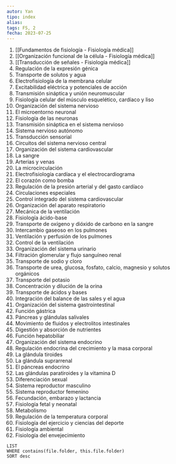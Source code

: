 ```yaml
---
autor: Yan
tipo: index
alias:
tags: FS, 2
fecha: 2023-07-25
---
```

1. [[Fundamentos de fisiología - Fisiología médica]]
2. [[Organización funcional de la célula - Fisiología médica]]
3. [[Transducción de señales - Fisiología médica]]
4. Regulación de la expresión génica
5. Transporte de solutos y agua
6. Electrofisiología de la membrana celular
7. Excitabilidad eléctrica y potenciales de acción
8. Transmisión sináptica y unión neuromuscular
9. Fisiología celular del músculo esquelético, cardíaco y liso
10. Organización del sistema nervioso
11. El microentorno neuronal
12. Fisiología de las neuronas
13. Transmisión sináptica en el sistema nervioso
14. Sistema nervioso autónomo
15. Transducción sensorial
16. Circuitos del sistema nervioso central
17. Organización del sistema cardiovascular
18. La sangre
19. Arterias y venas
20. La microcirculación
21. Electrofisiología cardíaca y el electrocardiograma
22. El corazón como bomba
23. Regulación de la presión arterial y del gasto cardíaco
24. Circulaciones especiales
25. Control integrado del sistema cardiovascular
26. Organización del aparato respiratorio
27. Mecánica de la ventilación
28. Fisiología ácido-base
29. Transporte de oxígeno y dióxido de carbono en la sangre
30. Intercambio gaseoso en los pulmones
31. Ventilación y perfusión de los pulmones
32. Control de la ventilación
33. Organización del sistema urinario
34. Filtración glomerular y flujo sanguíneo renal
35. Transporte de sodio y cloro
36. Transporte de urea, glucosa, fosfato, calcio, magnesio y solutos orgánicos
37. Transporte del potasio
38. Concentración y dilución de la orina
39. Transporte de ácidos y bases
40. Integración del balance de las sales y el agua
41. Organización del sistema gastrointestinal
42. Función gástrica
43. Páncreas y glándulas salivales
44. Movimiento de fluidos y electrolitos intestinales
45. Digestión y absorción de nutrientes
46. Función hepatobiliar
47. Organización del sistema endocrino
48. Regulación endocrina del crecimiento y la masa corporal
49. La glándula tiroides
50. La glándula suprarrenal
51. El páncreas endocrino
52. Las glándulas paratiroides y la vitamina D
53. Diferenciación sexual
54. Sistema reproductor masculino
55. Sistema reproductor femenino
56. Fecundación, embarazo y lactancia
57. Fisiología fetal y neonatal
58. Metabolismo
59. Regulación de la temperatura corporal
60. Fisiología del ejercicio y ciencias del deporte
61. Fisiología ambiental
62. Fisiología del envejecimiento

```dataview
LIST
WHERE contains(file.folder, this.file.folder)
SORT desc
```
